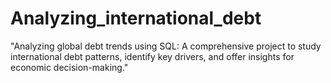# Analyzing_international_debt
"Analyzing global debt trends using SQL: A comprehensive project to study international debt patterns, identify key drivers, and offer insights for economic decision-making."
